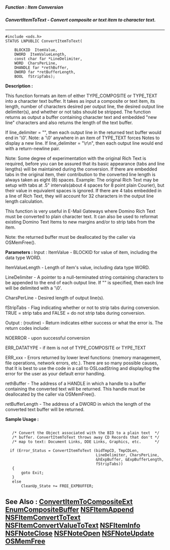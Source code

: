 ##### Function : Item Conversion
##### ConvertItemToText - Convert composite or text item to character text.
---
```
#include <ods.h>
STATUS LNPUBLIC ConvertItemToText(

	BLOCKID  ItemValue,
	DWORD  ItemValueLength,
	const char far *LineDelimiter,
	WORD  CharsPerLine,
	DHANDLE far *rethBuffer,
	DWORD far *retBufferLength,
	BOOL  fStripTabs);
```
**Description :**

This function formats an item of either TYPE_COMPOSITE or TYPE_TEXT into a 
character text buffer.  It takes as input a composite or text item,  its 
length, number of characters desired per output line, the desired output line 
delimiter(s), and whether or not tabs should be stripped. The function returns 
as output a buffer containing character text and embedded "new line" characters 
and also returns the length of the text buffer.

If line_delimiter = "", then each output line in the returned text buffer would 
end in '\0'.  Note: a '\0' anywhere in an item of TYPE_TEXT forces Notes to 
display a new line.  If line_delimiter = "\r\n", then each output line would 
end with a return-newline pair.

Note: Some degree of experimentation with the original Rich Text is required, 
before you can be assured that its basic appearance (tabs and line lengths) 
will be maintained during the conversion.  If there are embedded tabs in the 
original item, their contribution to the converted line length is always taken 
as eight (8) spaces.  Example: The original Rich Text may be setup with tabs at 
.5"  intervals(about 4 spaces for 8 point plain Courier), but their value in 
equivalent spaces is ignored. If there are 4 tabs embedded in a line of Rich 
Text, they will account for 32 characters in the output line length calculation.

This function is very useful in E-Mail Gateways where Domino Rich Text must be 
converted to plain character text.  It can also be used to reformat existing 
Domino Text Items to new margins and/or to strip tabs from the item.

Note: the returned buffer must be deallocated by the caller via OSMemFree().

**Parameters :**
Input :
ItemValue  -  BLOCKID for value of item, including the data type WORD.

ItemValueLength  -  Length of item's value, including data type WORD.

LineDelimiter  -  A pointer to a null-terminated string containing characters to be appended to the end of each output line.  If "" is specified, then each line will be delimited with a '\0'.

CharsPerLine  -  Desired length of output line(s).

fStripTabs  -  Flag indicating whether or not to strip tabs during conversion. TRUE = strip tabs and FALSE = do not strip tabs during conversion.

Output :
(routine)  -  Return indicates either success or what the error is. The return codes include:

NOERROR - upon successful conversion

ERR_DATATYPE - if item is not of TYPE_COMPOSITE or TYPE_TEXT

ERR_xxx - Errors returned by lower level functions: (memory management, file operations, network errors, etc.).  There are so many possible causes, that It is best to use the code in a call to OSLoadString and display/log the error for the user as your default error handling.


rethBuffer  -  The address of a HANDLE in which a handle to a buffer containing the converted text will be returned.  This handle must be deallocated by the caller via OSMemFree().

retBufferLength  -  The address of a DWORD in which the length of the converted text buffer will be returned.


**Sample Usage :**
```

   /* Convert the Object associated with the BID to a plain text  */
   /* buffer. ConvertItemToText throws away CD Records that don't */
   /* map to text: Document Links, DDE Links, Graphics, etc.      */
 
  if (Error_Status = ConvertItemToText (bidTmpCD, TmpCDLen,
                                        LineDelimiter, CharsPerLine,
                                        &hExpBuffer, &ExpBufferLength,
                                        fStripTabs))
   {
       goto Exit;
   }
   else
       CleanUp_State += FREE_EXPBUFFER;

```
**See Also :**
[ConvertItemToCompositeExt](/domino-c-api-docs/reference/Func/ConvertItemToCompositeExt)
[EnumCompositeBuffer](/domino-c-api-docs/reference/Func/EnumCompositeBuffer)
[NSFItemAppend](/domino-c-api-docs/reference/Func/NSFItemAppend)
[NSFItemConvertToText](/domino-c-api-docs/reference/Func/NSFItemConvertToText)
[NSFItemConvertValueToText](/domino-c-api-docs/reference/Func/NSFItemConvertValueToText)
[NSFItemInfo](/domino-c-api-docs/reference/Func/NSFItemInfo)
[NSFNoteClose](/domino-c-api-docs/reference/Func/NSFNoteClose)
[NSFNoteOpen](/domino-c-api-docs/reference/Func/NSFNoteOpen)
[NSFNoteUpdate](/domino-c-api-docs/reference/Func/NSFNoteUpdate)
[OSMemFree](/domino-c-api-docs/reference/Func/OSMemFree)
---

